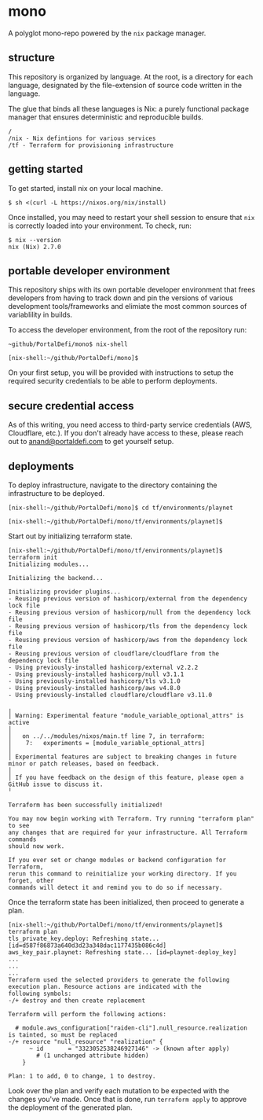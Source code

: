 # mono

A polyglot mono-repo powered by the `nix` package manager.

## structure

This repository is organized by language. At the root, is a directory for each language, designated by the file-extension of source code written in the language.

The glue that binds all these languages is Nix: a purely functional package manager that ensures deterministic and reproducible builds.

```
/
/nix - Nix defintions for various services
/tf - Terraform for provisioning infrastructure
```

## getting started

To get started, install nix on your local machine.

```
$ sh <(curl -L https://nixos.org/nix/install)
```

Once installed, you may need to restart your shell session to ensure that `nix` is correctly loaded into your environment. To check, run:

```
$ nix --version
nix (Nix) 2.7.0
```

## portable developer environment

This repository ships with its own portable developer environment that frees developers from having to track down and pin the versions of various development tools/frameworks and elimiate the most common sources of variablility in builds.

To access the developer environment, from the root of the repository run:

```
~github/PortalDefi/mono$ nix-shell

[nix-shell:~/github/PortalDefi/mono]$
```

On your first setup, you will be provided with instructions to setup the required security credentials to be able to perform deployments.

## secure credential access

As of this writing, you need access to third-party service credentials (AWS, Cloudflare, etc.). If you don't already have access to these, please reach out to anand@portaldefi.com to get yourself setup.

## deployments

To deploy infrastructure, navigate to the directory containing the infrastructure to be deployed.

```
[nix-shell:~/github/PortalDefi/mono]$ cd tf/environments/playnet

[nix-shell:~/github/PortalDefi/mono/tf/environments/playnet]$
```

Start out by initializing terraform state.

```
[nix-shell:~/github/PortalDefi/mono/tf/environments/playnet]$ terraform init
Initializing modules...

Initializing the backend...

Initializing provider plugins...
- Reusing previous version of hashicorp/external from the dependency lock file
- Reusing previous version of hashicorp/null from the dependency lock file
- Reusing previous version of hashicorp/tls from the dependency lock file
- Reusing previous version of hashicorp/aws from the dependency lock file
- Reusing previous version of cloudflare/cloudflare from the dependency lock file
- Using previously-installed hashicorp/external v2.2.2
- Using previously-installed hashicorp/null v3.1.1
- Using previously-installed hashicorp/tls v3.1.0
- Using previously-installed hashicorp/aws v4.8.0
- Using previously-installed cloudflare/cloudflare v3.11.0

╷
│ Warning: Experimental feature "module_variable_optional_attrs" is active
│
│   on ../../modules/nixos/main.tf line 7, in terraform:
│    7:   experiments = [module_variable_optional_attrs]
│
│ Experimental features are subject to breaking changes in future minor or patch releases, based on feedback.
│
│ If you have feedback on the design of this feature, please open a GitHub issue to discuss it.
╵

Terraform has been successfully initialized!

You may now begin working with Terraform. Try running "terraform plan" to see
any changes that are required for your infrastructure. All Terraform commands
should now work.

If you ever set or change modules or backend configuration for Terraform,
rerun this command to reinitialize your working directory. If you forget, other
commands will detect it and remind you to do so if necessary.
```

Once the terraform state has been initialized, then proceed to generate a plan.

```
[nix-shell:~/github/PortalDefi/mono/tf/environments/playnet]$ terraform plan
tls_private_key.deploy: Refreshing state... [id=d587f86873a640d3d23a348dac1177435b086c4d]
aws_key_pair.playnet: Refreshing state... [id=playnet-deploy_key]
...
...
...
Terraform used the selected providers to generate the following execution plan. Resource actions are indicated with the
following symbols:
-/+ destroy and then create replacement

Terraform will perform the following actions:

  # module.aws_configuration["raiden-cli"].null_resource.realization is tainted, so must be replaced
-/+ resource "null_resource" "realization" {
      ~ id       = "3323052538246927146" -> (known after apply)
        # (1 unchanged attribute hidden)
    }

Plan: 1 to add, 0 to change, 1 to destroy.

```

Look over the plan and verify each mutation to be expected with the changes you've made. Once that is done, run `terraform apply` to approve the deployment of the generated plan.
